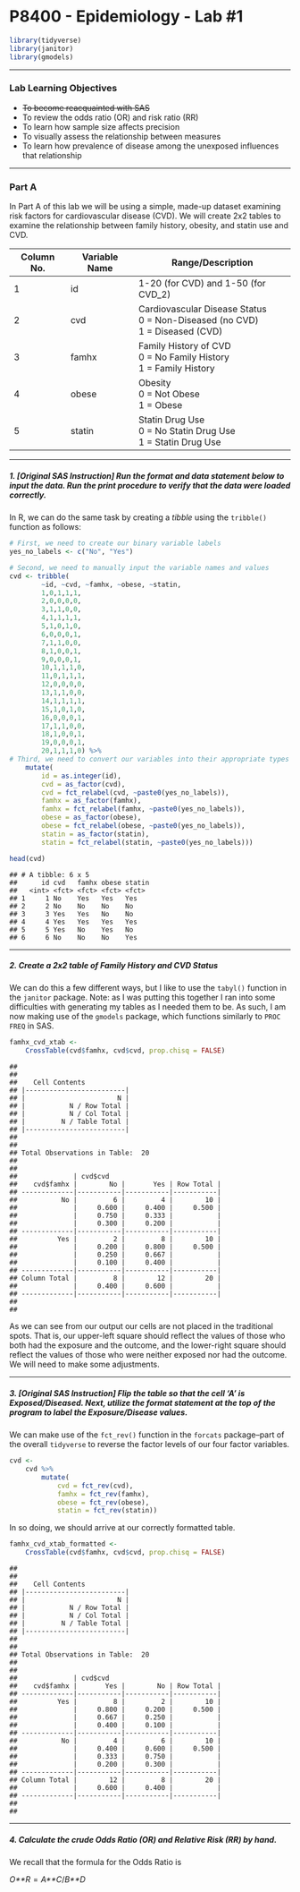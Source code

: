 P8400 - Epidemiology - Lab \#1
================

``` r
library(tidyverse)
library(janitor)
library(gmodels)
```

------------------------------------------------------------------------

### Lab Learning Objectives

-   ~~To become reacquainted with SAS~~
-   To review the odds ratio (OR) and risk ratio (RR)
-   To learn how sample size affects precision
-   To visually assess the relationship between measures
-   To learn how prevalence of disease among the unexposed influences
    that relationship

------------------------------------------------------------------------

### Part A

In Part A of this lab we will be using a simple, made-up dataset
examining risk factors for cardiovascular disease (CVD). We will create
2x2 tables to examine the relationship between family history, obesity,
and statin use and CVD.

| Column No. | Variable Name | Range/Description                                                                    |
|------------|---------------|--------------------------------------------------------------------------------------|
| 1          | id            | 1-20 (for CVD) and 1-50 (for CVD\_2)                                                 |
| 2          | cvd           | Cardiovascular Disease Status <br> 0 = Non-Diseased (no CVD) <br> 1 = Diseased (CVD) |
| 3          | famhx         | Family History of CVD <br> 0 = No Family History <br> 1 = Family History             |
| 4          | obese         | Obesity <br> 0 = Not Obese <br> 1 = Obese                                            |
| 5          | statin        | Statin Drug Use <br> 0 = No Statin Drug Use <br> 1 = Statin Drug Use                 |

------------------------------------------------------------------------

##### 1. \[Original SAS Instruction\] Run the format and data statement below to input the data. Run the print procedure to verify that the data were loaded correctly.

In R, we can do the same task by creating a *tibble* using the
`tribble()` function as follows:

``` r
# First, we need to create our binary variable labels
yes_no_labels <- c("No", "Yes")

# Second, we need to manually input the variable names and values
cvd <- tribble(
        ~id, ~cvd, ~famhx, ~obese, ~statin,
        1,0,1,1,1,
        2,0,0,0,0,
        3,1,1,0,0,
        4,1,1,1,1,
        5,1,0,1,0,
        6,0,0,0,1,
        7,1,1,0,0,
        8,1,0,0,1,
        9,0,0,0,1,
        10,1,1,1,0,
        11,0,1,1,1,
        12,0,0,0,0,
        13,1,1,0,0,
        14,1,1,1,1,
        15,1,0,1,0,
        16,0,0,0,1,
        17,1,1,0,0,
        18,1,0,0,1,
        19,0,0,0,1,
        20,1,1,1,0) %>%
# Third, we need to convert our variables into their appropriate types and apply our labels
    mutate(
        id = as.integer(id),
        cvd = as_factor(cvd),
        cvd = fct_relabel(cvd, ~paste0(yes_no_labels)),
        famhx = as_factor(famhx),
        famhx = fct_relabel(famhx, ~paste0(yes_no_labels)),
        obese = as_factor(obese),
        obese = fct_relabel(obese, ~paste0(yes_no_labels)),
        statin = as_factor(statin),
        statin = fct_relabel(statin, ~paste0(yes_no_labels)))

head(cvd)
```

    ## # A tibble: 6 x 5
    ##      id cvd   famhx obese statin
    ##   <int> <fct> <fct> <fct> <fct> 
    ## 1     1 No    Yes   Yes   Yes   
    ## 2     2 No    No    No    No    
    ## 3     3 Yes   Yes   No    No    
    ## 4     4 Yes   Yes   Yes   Yes   
    ## 5     5 Yes   No    Yes   No    
    ## 6     6 No    No    No    Yes

------------------------------------------------------------------------

##### 2. Create a 2x2 table of Family History and CVD Status

We can do this a few different ways, but I like to use the `tabyl()`
function in the `janitor` package. Note: as I was putting this together
I ran into some difficulties with generating my tables as I needed them
to be. As such, I am now making use of the `gmodels` package, which
functions similarly to `PROC FREQ` in SAS.

``` r
famhx_cvd_xtab <-
    CrossTable(cvd$famhx, cvd$cvd, prop.chisq = FALSE)
```

    ## 
    ##  
    ##    Cell Contents
    ## |-------------------------|
    ## |                       N |
    ## |           N / Row Total |
    ## |           N / Col Total |
    ## |         N / Table Total |
    ## |-------------------------|
    ## 
    ##  
    ## Total Observations in Table:  20 
    ## 
    ##  
    ##              | cvd$cvd 
    ##    cvd$famhx |        No |       Yes | Row Total | 
    ## -------------|-----------|-----------|-----------|
    ##           No |         6 |         4 |        10 | 
    ##              |     0.600 |     0.400 |     0.500 | 
    ##              |     0.750 |     0.333 |           | 
    ##              |     0.300 |     0.200 |           | 
    ## -------------|-----------|-----------|-----------|
    ##          Yes |         2 |         8 |        10 | 
    ##              |     0.200 |     0.800 |     0.500 | 
    ##              |     0.250 |     0.667 |           | 
    ##              |     0.100 |     0.400 |           | 
    ## -------------|-----------|-----------|-----------|
    ## Column Total |         8 |        12 |        20 | 
    ##              |     0.400 |     0.600 |           | 
    ## -------------|-----------|-----------|-----------|
    ## 
    ## 

As we can see from our output our cells are not placed in the
traditional spots. That is, our upper-left square should reflect the
values of those who both had the exposure and the outcome, and the
lower-right square should reflect the values of those who were neither
exposed nor had the outcome. We will need to make some adjustments.

------------------------------------------------------------------------

##### 3. \[Original SAS Instruction\] Flip the table so that the cell ‘A’ is Exposed/Diseased. Next, utilize the format statement at the top of the program to label the Exposure/Disease values.

We can make use of the `fct_rev()` function in the `forcats`
package–part of the overall `tidyverse` to reverse the factor levels of
our four factor variables.

``` r
cvd <- 
    cvd %>% 
        mutate(
            cvd = fct_rev(cvd),
            famhx = fct_rev(famhx),
            obese = fct_rev(obese),
            statin = fct_rev(statin))
```

In so doing, we should arrive at our correctly formatted table.

``` r
famhx_cvd_xtab_formatted <-
    CrossTable(cvd$famhx, cvd$cvd, prop.chisq = FALSE)
```

    ## 
    ##  
    ##    Cell Contents
    ## |-------------------------|
    ## |                       N |
    ## |           N / Row Total |
    ## |           N / Col Total |
    ## |         N / Table Total |
    ## |-------------------------|
    ## 
    ##  
    ## Total Observations in Table:  20 
    ## 
    ##  
    ##              | cvd$cvd 
    ##    cvd$famhx |       Yes |        No | Row Total | 
    ## -------------|-----------|-----------|-----------|
    ##          Yes |         8 |         2 |        10 | 
    ##              |     0.800 |     0.200 |     0.500 | 
    ##              |     0.667 |     0.250 |           | 
    ##              |     0.400 |     0.100 |           | 
    ## -------------|-----------|-----------|-----------|
    ##           No |         4 |         6 |        10 | 
    ##              |     0.400 |     0.600 |     0.500 | 
    ##              |     0.333 |     0.750 |           | 
    ##              |     0.200 |     0.300 |           | 
    ## -------------|-----------|-----------|-----------|
    ## Column Total |        12 |         8 |        20 | 
    ##              |     0.600 |     0.400 |           | 
    ## -------------|-----------|-----------|-----------|
    ## 
    ## 

------------------------------------------------------------------------

##### 4. Calculate the crude Odds Ratio (OR) and Relative Risk (RR) by hand.

We recall that the formula for the Odds Ratio is

*O**R* = *A**C*/*B**D*
